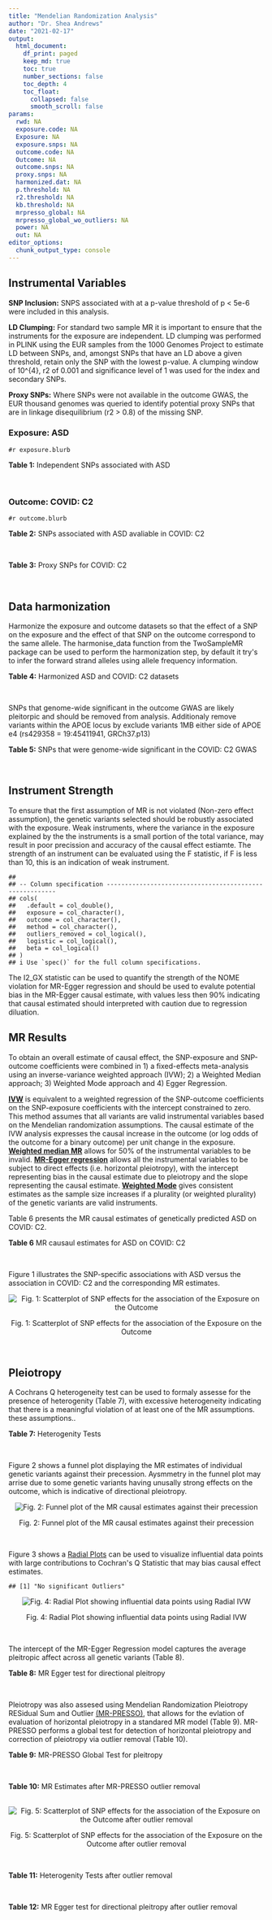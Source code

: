 ```yaml
---
title: "Mendelian Randomization Analysis"
author: "Dr. Shea Andrews"
date: "2021-02-17"
output:
  html_document:
    df_print: paged
    keep_md: true
    toc: true
    number_sections: false
    toc_depth: 4
    toc_float:
      collapsed: false
      smooth_scroll: false
params:
  rwd: NA
  exposure.code: NA
  Exposure: NA
  exposure.snps: NA
  outcome.code: NA
  Outcome: NA
  outcome.snps: NA
  proxy.snps: NA
  harmonized.dat: NA
  p.threshold: NA
  r2.threshold: NA
  kb.threshold: NA
  mrpresso_global: NA
  mrpresso_global_wo_outliers: NA
  power: NA
  out: NA
editor_options:
  chunk_output_type: console
---
```







## Instrumental Variables
**SNP Inclusion:** SNPS associated with at a p-value threshold of p < 5e-6 were included in this analysis.
<br>

**LD Clumping:** For standard two sample MR it is important to ensure that the instruments for the exposure are independent. LD clumping was performed in PLINK using the EUR samples from the 1000 Genomes Project to estimate LD between SNPs, and, amongst SNPs that have an LD above a given threshold, retain only the SNP with the lowest p-value. A clumping window of 10^{4}, r2 of 0.001 and significance level of 1 was used for the index and secondary SNPs.
<br>

**Proxy SNPs:** Where SNPs were not available in the outcome GWAS, the EUR thousand genomes was queried to identify potential proxy SNPs that are in linkage disequilibrium (r2 > 0.8) of the missing SNP.
<br>

### Exposure: ASD
`#r exposure.blurb`
<br>

**Table 1:** Independent SNPs associated with ASD
<div data-pagedtable="false">
  <script data-pagedtable-source type="application/json">
{"columns":[{"label":["SNP"],"name":[1],"type":["chr"],"align":["left"]},{"label":["CHROM"],"name":[2],"type":["dbl"],"align":["right"]},{"label":["POS"],"name":[3],"type":["dbl"],"align":["right"]},{"label":["REF"],"name":[4],"type":["chr"],"align":["left"]},{"label":["ALT"],"name":[5],"type":["chr"],"align":["left"]},{"label":["AF"],"name":[6],"type":["dbl"],"align":["right"]},{"label":["BETA"],"name":[7],"type":["dbl"],"align":["right"]},{"label":["SE"],"name":[8],"type":["dbl"],"align":["right"]},{"label":["Z"],"name":[9],"type":["dbl"],"align":["right"]},{"label":["P"],"name":[10],"type":["dbl"],"align":["right"]},{"label":["N"],"name":[11],"type":["dbl"],"align":["right"]},{"label":["TRAIT"],"name":[12],"type":["chr"],"align":["left"]}],"data":[{"1":"rs2391769","2":"1","3":"96978961","4":"A","5":"G","6":"0.6324010","7":"0.07690260","8":"0.0145","9":"5.303630","10":"1.135e-07","11":"46351","12":"ASD"},{"1":"rs6701243","2":"1","3":"99092784","4":"A","5":"C","6":"0.3929220","7":"-0.07350140","8":"0.0144","9":"-5.104260","10":"3.074e-07","11":"46351","12":"ASD"},{"1":"rs11185408","2":"1","3":"104792257","4":"G","5":"A","6":"0.4822860","7":"-0.06869649","8":"0.0138","9":"-4.978006","10":"6.983e-07","11":"46351","12":"ASD"},{"1":"rs78653484","2":"1","3":"147183927","4":"C","5":"T","6":"0.0359477","7":"-0.17629575","8":"0.0385","9":"-4.579110","10":"4.675e-06","11":"46351","12":"ASD"},{"1":"rs6692705","2":"1","3":"193502609","4":"A","5":"G","6":"0.6593230","7":"-0.06560050","8":"0.0141","9":"-4.652510","10":"3.263e-06","11":"46351","12":"ASD"},{"1":"rs1452075","2":"3","3":"62481063","4":"C","5":"T","6":"0.7060210","7":"0.08070403","8":"0.0155","9":"5.206711","10":"2.069e-07","11":"46351","12":"ASD"},{"1":"rs79940520","2":"3","3":"191838169","4":"A","5":"G","6":"0.1182020","7":"0.09539920","8":"0.0207","9":"4.608660","10":"4.260e-06","11":"46351","12":"ASD"},{"1":"rs4916723","2":"5","3":"87854395","4":"A","5":"C","6":"0.4413690","7":"0.06730500","8":"0.0141","9":"4.773410","10":"1.924e-06","11":"46351","12":"ASD"},{"1":"rs325485","2":"5","3":"103995368","4":"A","5":"G","6":"0.6283640","7":"-0.07280430","8":"0.0143","9":"-5.091210","10":"3.254e-07","11":"46351","12":"ASD"},{"1":"rs9366877","2":"6","3":"11730878","4":"A","5":"G","6":"0.4414970","7":"-0.06849940","8":"0.0139","9":"-4.928020","10":"9.053e-07","11":"46351","12":"ASD"},{"1":"rs16879023","2":"6","3":"16753147","4":"G","5":"A","6":"0.1060110","7":"-0.09579530","8":"0.0201","9":"-4.765935","10":"1.765e-06","11":"46351","12":"ASD"},{"1":"rs12203328","2":"6","3":"23767038","4":"G","5":"C","6":"0.2983990","7":"0.06970329","8":"0.0153","9":"4.555770","10":"4.915e-06","11":"46351","12":"ASD"},{"1":"rs740883","2":"6","3":"29575405","4":"A","5":"T","6":"0.0896552","7":"0.11369500","8":"0.0238","9":"4.777110","10":"1.694e-06","11":"46351","12":"ASD"},{"1":"rs2388334","2":"6","3":"98591622","4":"A","5":"G","6":"0.4640910","7":"0.06770080","8":"0.0138","9":"4.905860","10":"1.004e-06","11":"46351","12":"ASD"},{"1":"rs9389208","2":"6","3":"135035609","4":"C","5":"T","6":"0.3470760","7":"0.06720060","8":"0.0144","9":"4.666708","10":"3.121e-06","11":"46351","12":"ASD"},{"1":"rs7783557","2":"7","3":"71646872","4":"T","5":"C","6":"0.3318790","7":"-0.06700420","8":"0.0146","9":"-4.589330","10":"4.363e-06","11":"46351","12":"ASD"},{"1":"rs111931861","2":"7","3":"104744219","4":"A","5":"G","6":"0.0277457","7":"0.21690100","8":"0.0409","9":"5.303190","10":"1.118e-07","11":"46351","12":"ASD"},{"1":"rs10099100","2":"8","3":"10576775","4":"G","5":"C","6":"0.3289090","7":"0.08430438","8":"0.0147","9":"5.734992","10":"1.065e-08","11":"46351","12":"ASD"},{"1":"rs76397219","2":"8","3":"60390318","4":"A","5":"G","6":"0.0834846","7":"0.14029700","8":"0.0303","9":"4.630270","10":"3.566e-06","11":"46351","12":"ASD"},{"1":"rs10110094","2":"8","3":"131472047","4":"A","5":"G","6":"0.8446670","7":"-0.09069960","8":"0.0191","9":"-4.748670","10":"2.050e-06","11":"46351","12":"ASD"},{"1":"rs11787216","2":"8","3":"142615222","4":"C","5":"T","6":"0.3887470","7":"-0.06920004","8":"0.0147","9":"-4.707485","10":"2.587e-06","11":"46351","12":"ASD"},{"1":"rs28729902","2":"9","3":"76179384","4":"A","5":"G","6":"0.1738970","7":"0.08390350","8":"0.0178","9":"4.713680","10":"2.345e-06","11":"46351","12":"ASD"},{"1":"rs45595836","2":"10","3":"16691399","4":"C","5":"T","6":"0.0818809","7":"0.13899643","8":"0.0272","9":"5.110163","10":"3.131e-07","11":"46351","12":"ASD"},{"1":"rs141319505","2":"10","3":"65421442","4":"A","5":"G","6":"0.0159942","7":"-0.29069800","8":"0.0610","9":"-4.765530","10":"1.876e-06","11":"46351","12":"ASD"},{"1":"rs78827416","2":"10","3":"72749037","4":"G","5":"A","6":"0.0778302","7":"0.13050181","8":"0.0266","9":"4.906083","10":"9.000e-07","11":"46351","12":"ASD"},{"1":"rs4750990","2":"10","3":"130488026","4":"T","5":"C","6":"0.4079520","7":"0.06809680","8":"0.0141","9":"4.829560","10":"1.371e-06","11":"46351","12":"ASD"},{"1":"rs644552","2":"11","3":"102735140","4":"G","5":"A","6":"0.0546279","7":"0.15940258","8":"0.0346","9":"4.607011","10":"4.211e-06","11":"46351","12":"ASD"},{"1":"rs35404050","2":"12","3":"73196902","4":"C","5":"T","6":"0.1863670","7":"0.08430438","8":"0.0176","9":"4.790022","10":"1.606e-06","11":"46351","12":"ASD"},{"1":"rs77691144","2":"13","3":"66970212","4":"T","5":"C","6":"0.0242578","7":"0.20740600","8":"0.0435","9":"4.767940","10":"1.910e-06","11":"46351","12":"ASD"},{"1":"rs112635299","2":"14","3":"94838142","4":"G","5":"T","6":"0.0163517","7":"0.22099725","8":"0.0432","9":"5.115677","10":"3.044e-07","11":"46351","12":"ASD"},{"1":"rs78058104","2":"15","3":"93953737","4":"G","5":"A","6":"0.0265179","7":"0.18789765","8":"0.0397","9":"4.732938","10":"2.221e-06","11":"46351","12":"ASD"},{"1":"rs141455452","2":"17","3":"44019083","4":"T","5":"G","6":"0.0152743","7":"-0.07840440","8":"0.0159","9":"-4.931100","10":"8.939e-07","11":"46351","12":"ASD"},{"1":"rs292441","2":"18","3":"55872558","4":"G","5":"A","6":"0.6543930","7":"-0.07249543","8":"0.0149","9":"-4.865465","10":"1.124e-06","11":"46351","12":"ASD"},{"1":"rs138867053","2":"19","3":"37439641","4":"G","5":"A","6":"0.0321443","7":"0.28629862","8":"0.0540","9":"5.301826","10":"1.168e-07","11":"46351","12":"ASD"},{"1":"rs2224274","2":"20","3":"14760747","4":"C","5":"T","6":"0.5056320","7":"0.07099886","8":"0.0138","9":"5.144845","10":"2.858e-07","11":"46351","12":"ASD"},{"1":"rs910805","2":"20","3":"21248116","4":"G","5":"A","6":"0.7552770","7":"-0.09569625","8":"0.0160","9":"-5.981016","10":"2.041e-09","11":"46351","12":"ASD"},{"1":"rs144911765","2":"21","3":"37255329","4":"T","5":"C","6":"0.0472655","7":"0.19009600","8":"0.0403","9":"4.717010","10":"2.364e-06","11":"46351","12":"ASD"}],"options":{"columns":{"min":{},"max":[10]},"rows":{"min":[10],"max":[10]},"pages":{}}}
  </script>
</div>
<br>

### Outcome: COVID: C2
`#r outcome.blurb`
<br>

**Table 2:** SNPs associated with ASD avaliable in COVID: C2
<div data-pagedtable="false">
  <script data-pagedtable-source type="application/json">
{"columns":[{"label":["SNP"],"name":[1],"type":["chr"],"align":["left"]},{"label":["CHROM"],"name":[2],"type":["dbl"],"align":["right"]},{"label":["POS"],"name":[3],"type":["dbl"],"align":["right"]},{"label":["REF"],"name":[4],"type":["chr"],"align":["left"]},{"label":["ALT"],"name":[5],"type":["chr"],"align":["left"]},{"label":["AF"],"name":[6],"type":["dbl"],"align":["right"]},{"label":["BETA"],"name":[7],"type":["dbl"],"align":["right"]},{"label":["SE"],"name":[8],"type":["dbl"],"align":["right"]},{"label":["Z"],"name":[9],"type":["dbl"],"align":["right"]},{"label":["P"],"name":[10],"type":["dbl"],"align":["right"]},{"label":["N"],"name":[11],"type":["dbl"],"align":["right"]},{"label":["TRAIT"],"name":[12],"type":["chr"],"align":["left"]}],"data":[{"1":"rs2391769","2":"1","3":"96978961","4":"A","5":"G","6":"0.65630","7":"5.2082e-04","8":"0.0084527","9":"0.061615815","10":"0.95090","11":"1683769","12":"COVID_C2__EUR"},{"1":"rs6701243","2":"1","3":"99092784","4":"A","5":"C","6":"0.38060","7":"8.8010e-03","8":"0.0093013","9":"0.946211820","10":"0.34400","11":"884481","12":"COVID_C2__EUR"},{"1":"rs11185408","2":"1","3":"104792257","4":"G","5":"A","6":"0.49850","7":"3.7173e-03","8":"0.0084814","9":"0.438288490","10":"0.66120","11":"1398523","12":"COVID_C2__EUR"},{"1":"rs78653484","2":"1","3":"147183927","4":"C","5":"T","6":"0.04474","7":"-2.1772e-02","8":"0.0237410","9":"-0.917063308","10":"0.35910","11":"1635387","12":"COVID_C2__EUR"},{"1":"rs6692705","2":"1","3":"193502609","4":"A","5":"G","6":"0.60930","7":"8.4780e-03","8":"0.0105090","9":"0.806737083","10":"0.41980","11":"1544462","12":"COVID_C2__EUR"},{"1":"rs1452075","2":"3","3":"62481063","4":"C","5":"T","6":"0.72220","7":"6.7101e-03","8":"0.0089850","9":"0.746811352","10":"0.45520","11":"1683410","12":"COVID_C2__EUR"},{"1":"rs79940520","2":"3","3":"191838169","4":"A","5":"G","6":"0.13970","7":"-7.9102e-03","8":"0.0121990","9":"-0.648430199","10":"0.51670","11":"1539527","12":"COVID_C2__EUR"},{"1":"rs4916723","2":"5","3":"87854395","4":"A","5":"C","6":"0.43270","7":"3.4810e-03","8":"0.0089082","9":"0.390763566","10":"0.69600","11":"1318275","12":"COVID_C2__EUR"},{"1":"rs325485","2":"5","3":"103995368","4":"A","5":"G","6":"0.62240","7":"1.6831e-02","8":"0.0083910","9":"2.005839590","10":"0.04488","11":"1673354","12":"COVID_C2__EUR"},{"1":"rs9366877","2":"6","3":"11730878","4":"A","5":"G","6":"0.43120","7":"1.5574e-02","8":"0.0081085","9":"1.920700499","10":"0.05477","11":"1683410","12":"COVID_C2__EUR"},{"1":"rs16879023","2":"6","3":"16753147","4":"G","5":"A","6":"0.13830","7":"1.7911e-03","8":"0.0120340","9":"0.148836630","10":"0.88170","11":"1602598","12":"COVID_C2__EUR"},{"1":"rs12203328","2":"6","3":"23767038","4":"G","5":"C","6":"0.27840","7":"-6.1310e-03","8":"0.0092967","9":"-0.659481321","10":"0.50960","11":"1408579","12":"COVID_C2__EUR"},{"1":"rs740883","2":"6","3":"29575405","4":"A","5":"T","6":"0.09314","7":"-1.2839e-02","8":"0.0133430","9":"-0.962227385","10":"0.33590","11":"1683105","12":"COVID_C2__EUR"},{"1":"rs2388334","2":"6","3":"98591622","4":"A","5":"G","6":"0.47720","7":"1.4590e-02","8":"0.0082008","9":"1.779094722","10":"0.07523","11":"1674649","12":"COVID_C2__EUR"},{"1":"rs9389208","2":"6","3":"135035609","4":"C","5":"T","6":"0.36790","7":"-2.9597e-03","8":"0.0087631","9":"-0.337745775","10":"0.73560","11":"1664234","12":"COVID_C2__EUR"},{"1":"rs7783557","2":"7","3":"71646872","4":"T","5":"C","6":"0.35600","7":"5.8560e-03","8":"0.0087669","9":"0.667967012","10":"0.50420","11":"1664593","12":"COVID_C2__EUR"},{"1":"rs111931861","2":"7","3":"104744219","4":"A","5":"G","6":"0.03504","7":"6.7439e-03","8":"0.0273530","9":"0.246550653","10":"0.80530","11":"849454","12":"COVID_C2__EUR"},{"1":"rs10099100","2":"8","3":"10576775","4":"G","5":"C","6":"0.33490","7":"-6.1725e-05","8":"0.0085802","9":"-0.007193888","10":"0.99430","11":"1612654","12":"COVID_C2__EUR"},{"1":"rs76397219","2":"8","3":"60390318","4":"A","5":"G","6":"0.08124","7":"-1.5771e-02","8":"0.0164440","9":"-0.959073218","10":"0.33750","11":"1643904","12":"COVID_C2__EUR"},{"1":"rs10110094","2":"8","3":"131472047","4":"A","5":"G","6":"0.84050","7":"1.0342e-02","8":"0.0115790","9":"0.893168667","10":"0.37170","11":"1672444","12":"COVID_C2__EUR"},{"1":"rs11787216","2":"8","3":"142615222","4":"C","5":"T","6":"0.37230","7":"1.0254e-02","8":"0.0089397","9":"1.147018356","10":"0.25140","11":"1592568","12":"COVID_C2__EUR"},{"1":"rs28729902","2":"9","3":"76179384","4":"A","5":"G","6":"0.18900","7":"1.4968e-02","8":"0.0105840","9":"1.414210128","10":"0.15730","11":"1650722","12":"COVID_C2__EUR"},{"1":"rs45595836","2":"10","3":"16691399","4":"C","5":"T","6":"0.07448","7":"6.7549e-03","8":"0.0171310","9":"0.394308563","10":"0.69340","11":"1631618","12":"COVID_C2__EUR"},{"1":"rs141319505","2":"10","3":"65421442","4":"A","5":"G","6":"0.03678","7":"-4.7319e-03","8":"0.0327290","9":"-0.144578203","10":"0.88500","11":"882296","12":"COVID_C2__EUR"},{"1":"rs78827416","2":"10","3":"72749037","4":"G","5":"A","6":"0.09104","7":"-1.0083e-02","8":"0.0155340","9":"-0.649092314","10":"0.51630","11":"1602047","12":"COVID_C2__EUR"},{"1":"rs4750990","2":"10","3":"130488026","4":"T","5":"C","6":"0.39990","7":"7.0377e-04","8":"0.0093842","9":"0.074995205","10":"0.94020","11":"1560164","12":"COVID_C2__EUR"},{"1":"rs644552","2":"11","3":"102735140","4":"G","5":"A","6":"0.05834","7":"1.2687e-03","8":"0.0177470","9":"0.071488139","10":"0.94300","11":"1673713","12":"COVID_C2__EUR"},{"1":"rs35404050","2":"12","3":"73196902","4":"C","5":"T","6":"0.20860","7":"1.8017e-02","8":"0.0100000","9":"1.801700000","10":"0.07160","11":"1674649","12":"COVID_C2__EUR"},{"1":"rs77691144","2":"13","3":"66970212","4":"T","5":"C","6":"0.03185","7":"7.8585e-03","8":"0.0231280","9":"0.339782947","10":"0.73400","11":"1606371","12":"COVID_C2__EUR"},{"1":"rs112635299","2":"14","3":"94838142","4":"G","5":"T","6":"0.02276","7":"-4.2565e-02","8":"0.0314690","9":"-1.352600972","10":"0.17620","11":"1600530","12":"COVID_C2__EUR"},{"1":"rs78058104","2":"15","3":"93953737","4":"G","5":"A","6":"0.03408","7":"2.7866e-02","8":"0.0238340","9":"1.169170093","10":"0.24230","11":"1683410","12":"COVID_C2__EUR"},{"1":"rs292441","2":"18","3":"55872558","4":"G","5":"A","6":"0.67640","7":"-1.2470e-02","8":"0.0090862","9":"-1.372410909","10":"0.16990","11":"1557541","12":"COVID_C2__EUR"},{"1":"rs138867053","2":"19","3":"37439641","4":"G","5":"A","6":"0.03012","7":"1.4179e-02","8":"0.0301790","9":"0.469830014","10":"0.63850","11":"1432394","12":"COVID_C2__EUR"},{"1":"rs2224274","2":"20","3":"14760747","4":"C","5":"T","6":"0.50630","7":"3.1287e-03","8":"0.0082037","9":"0.381376696","10":"0.70290","11":"1673353","12":"COVID_C2__EUR"},{"1":"rs910805","2":"20","3":"21248116","4":"G","5":"A","6":"0.75180","7":"1.4653e-02","8":"0.0114360","9":"1.281304652","10":"0.20010","11":"1579305","12":"COVID_C2__EUR"},{"1":"rs144911765","2":"21","3":"37255329","4":"T","5":"C","6":"0.04547","7":"-3.2146e-02","8":"0.0226690","9":"-1.418059906","10":"0.15620","11":"1682746","12":"COVID_C2__EUR"},{"1":"rs141455452","2":"NA","3":"NA","4":"NA","5":"NA","6":"NA","7":"NA","8":"NA","9":"NA","10":"NA","11":"NA","12":"NA"}],"options":{"columns":{"min":{},"max":[10]},"rows":{"min":[10],"max":[10]},"pages":{}}}
  </script>
</div>
<br>

**Table 3:** Proxy SNPs for COVID: C2
<div data-pagedtable="false">
  <script data-pagedtable-source type="application/json">
{"columns":[{"label":["proxy.outcome"],"name":[1],"type":["lgl"],"align":["right"]},{"label":["target_snp"],"name":[2],"type":["chr"],"align":["left"]},{"label":["proxy_snp"],"name":[3],"type":["lgl"],"align":["right"]},{"label":["ld.r2"],"name":[4],"type":["lgl"],"align":["right"]},{"label":["Dprime"],"name":[5],"type":["lgl"],"align":["right"]},{"label":["ref.proxy"],"name":[6],"type":["lgl"],"align":["right"]},{"label":["alt.proxy"],"name":[7],"type":["lgl"],"align":["right"]},{"label":["CHROM"],"name":[8],"type":["lgl"],"align":["right"]},{"label":["POS"],"name":[9],"type":["lgl"],"align":["right"]},{"label":["ALT.proxy"],"name":[10],"type":["lgl"],"align":["right"]},{"label":["REF.proxy"],"name":[11],"type":["lgl"],"align":["right"]},{"label":["AF"],"name":[12],"type":["lgl"],"align":["right"]},{"label":["BETA"],"name":[13],"type":["lgl"],"align":["right"]},{"label":["SE"],"name":[14],"type":["lgl"],"align":["right"]},{"label":["P"],"name":[15],"type":["lgl"],"align":["right"]},{"label":["N"],"name":[16],"type":["lgl"],"align":["right"]},{"label":["ref"],"name":[17],"type":["lgl"],"align":["right"]},{"label":["alt"],"name":[18],"type":["lgl"],"align":["right"]},{"label":["ALT"],"name":[19],"type":["lgl"],"align":["right"]},{"label":["REF"],"name":[20],"type":["lgl"],"align":["right"]},{"label":["PHASE"],"name":[21],"type":["lgl"],"align":["right"]}],"data":[{"1":"NA","2":"rs141455452","3":"NA","4":"NA","5":"NA","6":"NA","7":"NA","8":"NA","9":"NA","10":"NA","11":"NA","12":"NA","13":"NA","14":"NA","15":"NA","16":"NA","17":"NA","18":"NA","19":"NA","20":"NA","21":"NA"}],"options":{"columns":{"min":{},"max":[10]},"rows":{"min":[10],"max":[10]},"pages":{}}}
  </script>
</div>
<br>

## Data harmonization
Harmonize the exposure and outcome datasets so that the effect of a SNP on the exposure and the effect of that SNP on the outcome correspond to the same allele. The harmonise_data function from the TwoSampleMR package can be used to perform the harmonization step, by default it try's to infer the forward strand alleles using allele frequency information.
<br>

**Table 4:** Harmonized ASD and COVID: C2 datasets
<div data-pagedtable="false">
  <script data-pagedtable-source type="application/json">
{"columns":[{"label":["SNP"],"name":[1],"type":["chr"],"align":["left"]},{"label":["effect_allele.exposure"],"name":[2],"type":["chr"],"align":["left"]},{"label":["other_allele.exposure"],"name":[3],"type":["chr"],"align":["left"]},{"label":["effect_allele.outcome"],"name":[4],"type":["chr"],"align":["left"]},{"label":["other_allele.outcome"],"name":[5],"type":["chr"],"align":["left"]},{"label":["beta.exposure"],"name":[6],"type":["dbl"],"align":["right"]},{"label":["beta.outcome"],"name":[7],"type":["dbl"],"align":["right"]},{"label":["eaf.exposure"],"name":[8],"type":["dbl"],"align":["right"]},{"label":["eaf.outcome"],"name":[9],"type":["dbl"],"align":["right"]},{"label":["remove"],"name":[10],"type":["lgl"],"align":["right"]},{"label":["palindromic"],"name":[11],"type":["lgl"],"align":["right"]},{"label":["ambiguous"],"name":[12],"type":["lgl"],"align":["right"]},{"label":["id.outcome"],"name":[13],"type":["chr"],"align":["left"]},{"label":["chr.outcome"],"name":[14],"type":["dbl"],"align":["right"]},{"label":["pos.outcome"],"name":[15],"type":["dbl"],"align":["right"]},{"label":["se.outcome"],"name":[16],"type":["dbl"],"align":["right"]},{"label":["z.outcome"],"name":[17],"type":["dbl"],"align":["right"]},{"label":["pval.outcome"],"name":[18],"type":["dbl"],"align":["right"]},{"label":["samplesize.outcome"],"name":[19],"type":["dbl"],"align":["right"]},{"label":["outcome"],"name":[20],"type":["chr"],"align":["left"]},{"label":["mr_keep.outcome"],"name":[21],"type":["lgl"],"align":["right"]},{"label":["pval_origin.outcome"],"name":[22],"type":["chr"],"align":["left"]},{"label":["chr.exposure"],"name":[23],"type":["dbl"],"align":["right"]},{"label":["pos.exposure"],"name":[24],"type":["dbl"],"align":["right"]},{"label":["se.exposure"],"name":[25],"type":["dbl"],"align":["right"]},{"label":["z.exposure"],"name":[26],"type":["dbl"],"align":["right"]},{"label":["pval.exposure"],"name":[27],"type":["dbl"],"align":["right"]},{"label":["samplesize.exposure"],"name":[28],"type":["dbl"],"align":["right"]},{"label":["exposure"],"name":[29],"type":["chr"],"align":["left"]},{"label":["mr_keep.exposure"],"name":[30],"type":["lgl"],"align":["right"]},{"label":["pval_origin.exposure"],"name":[31],"type":["chr"],"align":["left"]},{"label":["id.exposure"],"name":[32],"type":["chr"],"align":["left"]},{"label":["action"],"name":[33],"type":["dbl"],"align":["right"]},{"label":["mr_keep"],"name":[34],"type":["lgl"],"align":["right"]},{"label":["pt"],"name":[35],"type":["dbl"],"align":["right"]},{"label":["pleitropy_keep"],"name":[36],"type":["lgl"],"align":["right"]},{"label":["mrpresso_RSSobs"],"name":[37],"type":["lgl"],"align":["right"]},{"label":["mrpresso_pval"],"name":[38],"type":["lgl"],"align":["right"]},{"label":["mrpresso_keep"],"name":[39],"type":["lgl"],"align":["right"]}],"data":[{"1":"rs10099100","2":"C","3":"G","4":"C","5":"G","6":"0.08430438","7":"-6.1725e-05","8":"0.3289090","9":"0.33490","10":"FALSE","11":"TRUE","12":"FALSE","13":"GP4ipg","14":"8","15":"10576775","16":"0.0085802","17":"-0.007193888","18":"0.99430","19":"1612654","20":"covidhgi2020C2v5alleur","21":"TRUE","22":"reported","23":"8","24":"10576775","25":"0.0147","26":"5.734992","27":"1.065e-08","28":"46351","29":"Grove2019asd","30":"TRUE","31":"reported","32":"yYIFtM","33":"2","34":"TRUE","35":"5e-06","36":"TRUE","37":"NA","38":"NA","39":"TRUE"},{"1":"rs10110094","2":"G","3":"A","4":"G","5":"A","6":"-0.09069960","7":"1.0342e-02","8":"0.8446670","9":"0.84050","10":"FALSE","11":"FALSE","12":"FALSE","13":"GP4ipg","14":"8","15":"131472047","16":"0.0115790","17":"0.893168667","18":"0.37170","19":"1672444","20":"covidhgi2020C2v5alleur","21":"TRUE","22":"reported","23":"8","24":"131472047","25":"0.0191","26":"-4.748670","27":"2.050e-06","28":"46351","29":"Grove2019asd","30":"TRUE","31":"reported","32":"yYIFtM","33":"2","34":"TRUE","35":"5e-06","36":"TRUE","37":"NA","38":"NA","39":"TRUE"},{"1":"rs11185408","2":"A","3":"G","4":"A","5":"G","6":"-0.06869649","7":"3.7173e-03","8":"0.4822860","9":"0.49850","10":"FALSE","11":"FALSE","12":"FALSE","13":"GP4ipg","14":"1","15":"104792257","16":"0.0084814","17":"0.438288490","18":"0.66120","19":"1398523","20":"covidhgi2020C2v5alleur","21":"TRUE","22":"reported","23":"1","24":"104792257","25":"0.0138","26":"-4.978006","27":"6.983e-07","28":"46351","29":"Grove2019asd","30":"TRUE","31":"reported","32":"yYIFtM","33":"2","34":"TRUE","35":"5e-06","36":"TRUE","37":"NA","38":"NA","39":"TRUE"},{"1":"rs111931861","2":"G","3":"A","4":"G","5":"A","6":"0.21690100","7":"6.7439e-03","8":"0.0277457","9":"0.03504","10":"FALSE","11":"FALSE","12":"FALSE","13":"GP4ipg","14":"7","15":"104744219","16":"0.0273530","17":"0.246550653","18":"0.80530","19":"849454","20":"covidhgi2020C2v5alleur","21":"TRUE","22":"reported","23":"7","24":"104744219","25":"0.0409","26":"5.303190","27":"1.118e-07","28":"46351","29":"Grove2019asd","30":"TRUE","31":"reported","32":"yYIFtM","33":"2","34":"TRUE","35":"5e-06","36":"TRUE","37":"NA","38":"NA","39":"TRUE"},{"1":"rs112635299","2":"T","3":"G","4":"T","5":"G","6":"0.22099725","7":"-4.2565e-02","8":"0.0163517","9":"0.02276","10":"FALSE","11":"FALSE","12":"FALSE","13":"GP4ipg","14":"14","15":"94838142","16":"0.0314690","17":"-1.352600972","18":"0.17620","19":"1600530","20":"covidhgi2020C2v5alleur","21":"TRUE","22":"reported","23":"14","24":"94838142","25":"0.0432","26":"5.115677","27":"3.044e-07","28":"46351","29":"Grove2019asd","30":"TRUE","31":"reported","32":"yYIFtM","33":"2","34":"TRUE","35":"5e-06","36":"TRUE","37":"NA","38":"NA","39":"TRUE"},{"1":"rs11787216","2":"T","3":"C","4":"T","5":"C","6":"-0.06920004","7":"1.0254e-02","8":"0.3887470","9":"0.37230","10":"FALSE","11":"FALSE","12":"FALSE","13":"GP4ipg","14":"8","15":"142615222","16":"0.0089397","17":"1.147018356","18":"0.25140","19":"1592568","20":"covidhgi2020C2v5alleur","21":"TRUE","22":"reported","23":"8","24":"142615222","25":"0.0147","26":"-4.707485","27":"2.587e-06","28":"46351","29":"Grove2019asd","30":"TRUE","31":"reported","32":"yYIFtM","33":"2","34":"TRUE","35":"5e-06","36":"TRUE","37":"NA","38":"NA","39":"TRUE"},{"1":"rs12203328","2":"C","3":"G","4":"C","5":"G","6":"0.06970329","7":"-6.1310e-03","8":"0.2983990","9":"0.27840","10":"FALSE","11":"TRUE","12":"FALSE","13":"GP4ipg","14":"6","15":"23767038","16":"0.0092967","17":"-0.659481321","18":"0.50960","19":"1408579","20":"covidhgi2020C2v5alleur","21":"TRUE","22":"reported","23":"6","24":"23767038","25":"0.0153","26":"4.555770","27":"4.915e-06","28":"46351","29":"Grove2019asd","30":"TRUE","31":"reported","32":"yYIFtM","33":"2","34":"TRUE","35":"5e-06","36":"TRUE","37":"NA","38":"NA","39":"TRUE"},{"1":"rs138867053","2":"A","3":"G","4":"A","5":"G","6":"0.28629862","7":"1.4179e-02","8":"0.0321443","9":"0.03012","10":"FALSE","11":"FALSE","12":"FALSE","13":"GP4ipg","14":"19","15":"37439641","16":"0.0301790","17":"0.469830014","18":"0.63850","19":"1432394","20":"covidhgi2020C2v5alleur","21":"TRUE","22":"reported","23":"19","24":"37439641","25":"0.0540","26":"5.301826","27":"1.168e-07","28":"46351","29":"Grove2019asd","30":"TRUE","31":"reported","32":"yYIFtM","33":"2","34":"TRUE","35":"5e-06","36":"TRUE","37":"NA","38":"NA","39":"TRUE"},{"1":"rs141319505","2":"G","3":"A","4":"G","5":"A","6":"-0.29069800","7":"-4.7319e-03","8":"0.0159942","9":"0.03678","10":"FALSE","11":"FALSE","12":"FALSE","13":"GP4ipg","14":"10","15":"65421442","16":"0.0327290","17":"-0.144578203","18":"0.88500","19":"882296","20":"covidhgi2020C2v5alleur","21":"TRUE","22":"reported","23":"10","24":"65421442","25":"0.0610","26":"-4.765530","27":"1.876e-06","28":"46351","29":"Grove2019asd","30":"TRUE","31":"reported","32":"yYIFtM","33":"2","34":"TRUE","35":"5e-06","36":"TRUE","37":"NA","38":"NA","39":"TRUE"},{"1":"rs144911765","2":"C","3":"T","4":"C","5":"T","6":"0.19009600","7":"-3.2146e-02","8":"0.0472655","9":"0.04547","10":"FALSE","11":"FALSE","12":"FALSE","13":"GP4ipg","14":"21","15":"37255329","16":"0.0226690","17":"-1.418059906","18":"0.15620","19":"1682746","20":"covidhgi2020C2v5alleur","21":"TRUE","22":"reported","23":"21","24":"37255329","25":"0.0403","26":"4.717010","27":"2.364e-06","28":"46351","29":"Grove2019asd","30":"TRUE","31":"reported","32":"yYIFtM","33":"2","34":"TRUE","35":"5e-06","36":"TRUE","37":"NA","38":"NA","39":"TRUE"},{"1":"rs1452075","2":"T","3":"C","4":"T","5":"C","6":"0.08070403","7":"6.7101e-03","8":"0.7060210","9":"0.72220","10":"FALSE","11":"FALSE","12":"FALSE","13":"GP4ipg","14":"3","15":"62481063","16":"0.0089850","17":"0.746811352","18":"0.45520","19":"1683410","20":"covidhgi2020C2v5alleur","21":"TRUE","22":"reported","23":"3","24":"62481063","25":"0.0155","26":"5.206711","27":"2.069e-07","28":"46351","29":"Grove2019asd","30":"TRUE","31":"reported","32":"yYIFtM","33":"2","34":"TRUE","35":"5e-06","36":"TRUE","37":"NA","38":"NA","39":"TRUE"},{"1":"rs16879023","2":"A","3":"G","4":"A","5":"G","6":"-0.09579530","7":"1.7911e-03","8":"0.1060110","9":"0.13830","10":"FALSE","11":"FALSE","12":"FALSE","13":"GP4ipg","14":"6","15":"16753147","16":"0.0120340","17":"0.148836630","18":"0.88170","19":"1602598","20":"covidhgi2020C2v5alleur","21":"TRUE","22":"reported","23":"6","24":"16753147","25":"0.0201","26":"-4.765935","27":"1.765e-06","28":"46351","29":"Grove2019asd","30":"TRUE","31":"reported","32":"yYIFtM","33":"2","34":"TRUE","35":"5e-06","36":"TRUE","37":"NA","38":"NA","39":"TRUE"},{"1":"rs2224274","2":"T","3":"C","4":"T","5":"C","6":"0.07099886","7":"3.1287e-03","8":"0.5056320","9":"0.50630","10":"FALSE","11":"FALSE","12":"FALSE","13":"GP4ipg","14":"20","15":"14760747","16":"0.0082037","17":"0.381376696","18":"0.70290","19":"1673353","20":"covidhgi2020C2v5alleur","21":"TRUE","22":"reported","23":"20","24":"14760747","25":"0.0138","26":"5.144845","27":"2.858e-07","28":"46351","29":"Grove2019asd","30":"TRUE","31":"reported","32":"yYIFtM","33":"2","34":"TRUE","35":"5e-06","36":"TRUE","37":"NA","38":"NA","39":"TRUE"},{"1":"rs2388334","2":"G","3":"A","4":"G","5":"A","6":"0.06770080","7":"1.4590e-02","8":"0.4640910","9":"0.47720","10":"FALSE","11":"FALSE","12":"FALSE","13":"GP4ipg","14":"6","15":"98591622","16":"0.0082008","17":"1.779094722","18":"0.07523","19":"1674649","20":"covidhgi2020C2v5alleur","21":"TRUE","22":"reported","23":"6","24":"98591622","25":"0.0138","26":"4.905860","27":"1.004e-06","28":"46351","29":"Grove2019asd","30":"TRUE","31":"reported","32":"yYIFtM","33":"2","34":"TRUE","35":"5e-06","36":"TRUE","37":"NA","38":"NA","39":"TRUE"},{"1":"rs2391769","2":"G","3":"A","4":"G","5":"A","6":"0.07690260","7":"5.2082e-04","8":"0.6324010","9":"0.65630","10":"FALSE","11":"FALSE","12":"FALSE","13":"GP4ipg","14":"1","15":"96978961","16":"0.0084527","17":"0.061615815","18":"0.95090","19":"1683769","20":"covidhgi2020C2v5alleur","21":"TRUE","22":"reported","23":"1","24":"96978961","25":"0.0145","26":"5.303630","27":"1.135e-07","28":"46351","29":"Grove2019asd","30":"TRUE","31":"reported","32":"yYIFtM","33":"2","34":"TRUE","35":"5e-06","36":"TRUE","37":"NA","38":"NA","39":"TRUE"},{"1":"rs28729902","2":"G","3":"A","4":"G","5":"A","6":"0.08390350","7":"1.4968e-02","8":"0.1738970","9":"0.18900","10":"FALSE","11":"FALSE","12":"FALSE","13":"GP4ipg","14":"9","15":"76179384","16":"0.0105840","17":"1.414210128","18":"0.15730","19":"1650722","20":"covidhgi2020C2v5alleur","21":"TRUE","22":"reported","23":"9","24":"76179384","25":"0.0178","26":"4.713680","27":"2.345e-06","28":"46351","29":"Grove2019asd","30":"TRUE","31":"reported","32":"yYIFtM","33":"2","34":"TRUE","35":"5e-06","36":"TRUE","37":"NA","38":"NA","39":"TRUE"},{"1":"rs292441","2":"A","3":"G","4":"A","5":"G","6":"-0.07249543","7":"-1.2470e-02","8":"0.6543930","9":"0.67640","10":"FALSE","11":"FALSE","12":"FALSE","13":"GP4ipg","14":"18","15":"55872558","16":"0.0090862","17":"-1.372410909","18":"0.16990","19":"1557541","20":"covidhgi2020C2v5alleur","21":"TRUE","22":"reported","23":"18","24":"55872558","25":"0.0149","26":"-4.865465","27":"1.124e-06","28":"46351","29":"Grove2019asd","30":"TRUE","31":"reported","32":"yYIFtM","33":"2","34":"TRUE","35":"5e-06","36":"TRUE","37":"NA","38":"NA","39":"TRUE"},{"1":"rs325485","2":"G","3":"A","4":"G","5":"A","6":"-0.07280430","7":"1.6831e-02","8":"0.6283640","9":"0.62240","10":"FALSE","11":"FALSE","12":"FALSE","13":"GP4ipg","14":"5","15":"103995368","16":"0.0083910","17":"2.005839590","18":"0.04488","19":"1673354","20":"covidhgi2020C2v5alleur","21":"TRUE","22":"reported","23":"5","24":"103995368","25":"0.0143","26":"-5.091210","27":"3.254e-07","28":"46351","29":"Grove2019asd","30":"TRUE","31":"reported","32":"yYIFtM","33":"2","34":"TRUE","35":"5e-06","36":"TRUE","37":"NA","38":"NA","39":"TRUE"},{"1":"rs35404050","2":"T","3":"C","4":"T","5":"C","6":"0.08430438","7":"1.8017e-02","8":"0.1863670","9":"0.20860","10":"FALSE","11":"FALSE","12":"FALSE","13":"GP4ipg","14":"12","15":"73196902","16":"0.0100000","17":"1.801700000","18":"0.07160","19":"1674649","20":"covidhgi2020C2v5alleur","21":"TRUE","22":"reported","23":"12","24":"73196902","25":"0.0176","26":"4.790022","27":"1.606e-06","28":"46351","29":"Grove2019asd","30":"TRUE","31":"reported","32":"yYIFtM","33":"2","34":"TRUE","35":"5e-06","36":"TRUE","37":"NA","38":"NA","39":"TRUE"},{"1":"rs45595836","2":"T","3":"C","4":"T","5":"C","6":"0.13899643","7":"6.7549e-03","8":"0.0818809","9":"0.07448","10":"FALSE","11":"FALSE","12":"FALSE","13":"GP4ipg","14":"10","15":"16691399","16":"0.0171310","17":"0.394308563","18":"0.69340","19":"1631618","20":"covidhgi2020C2v5alleur","21":"TRUE","22":"reported","23":"10","24":"16691399","25":"0.0272","26":"5.110163","27":"3.131e-07","28":"46351","29":"Grove2019asd","30":"TRUE","31":"reported","32":"yYIFtM","33":"2","34":"TRUE","35":"5e-06","36":"TRUE","37":"NA","38":"NA","39":"TRUE"},{"1":"rs4750990","2":"C","3":"T","4":"C","5":"T","6":"0.06809680","7":"7.0377e-04","8":"0.4079520","9":"0.39990","10":"FALSE","11":"FALSE","12":"FALSE","13":"GP4ipg","14":"10","15":"130488026","16":"0.0093842","17":"0.074995205","18":"0.94020","19":"1560164","20":"covidhgi2020C2v5alleur","21":"TRUE","22":"reported","23":"10","24":"130488026","25":"0.0141","26":"4.829560","27":"1.371e-06","28":"46351","29":"Grove2019asd","30":"TRUE","31":"reported","32":"yYIFtM","33":"2","34":"TRUE","35":"5e-06","36":"TRUE","37":"NA","38":"NA","39":"TRUE"},{"1":"rs4916723","2":"C","3":"A","4":"C","5":"A","6":"0.06730500","7":"3.4810e-03","8":"0.4413690","9":"0.43270","10":"FALSE","11":"FALSE","12":"FALSE","13":"GP4ipg","14":"5","15":"87854395","16":"0.0089082","17":"0.390763566","18":"0.69600","19":"1318275","20":"covidhgi2020C2v5alleur","21":"TRUE","22":"reported","23":"5","24":"87854395","25":"0.0141","26":"4.773410","27":"1.924e-06","28":"46351","29":"Grove2019asd","30":"TRUE","31":"reported","32":"yYIFtM","33":"2","34":"TRUE","35":"5e-06","36":"TRUE","37":"NA","38":"NA","39":"TRUE"},{"1":"rs644552","2":"A","3":"G","4":"A","5":"G","6":"0.15940258","7":"1.2687e-03","8":"0.0546279","9":"0.05834","10":"FALSE","11":"FALSE","12":"FALSE","13":"GP4ipg","14":"11","15":"102735140","16":"0.0177470","17":"0.071488139","18":"0.94300","19":"1673713","20":"covidhgi2020C2v5alleur","21":"TRUE","22":"reported","23":"11","24":"102735140","25":"0.0346","26":"4.607011","27":"4.211e-06","28":"46351","29":"Grove2019asd","30":"TRUE","31":"reported","32":"yYIFtM","33":"2","34":"TRUE","35":"5e-06","36":"TRUE","37":"NA","38":"NA","39":"TRUE"},{"1":"rs6692705","2":"G","3":"A","4":"G","5":"A","6":"-0.06560050","7":"8.4780e-03","8":"0.6593230","9":"0.60930","10":"FALSE","11":"FALSE","12":"FALSE","13":"GP4ipg","14":"1","15":"193502609","16":"0.0105090","17":"0.806737083","18":"0.41980","19":"1544462","20":"covidhgi2020C2v5alleur","21":"TRUE","22":"reported","23":"1","24":"193502609","25":"0.0141","26":"-4.652510","27":"3.263e-06","28":"46351","29":"Grove2019asd","30":"TRUE","31":"reported","32":"yYIFtM","33":"2","34":"TRUE","35":"5e-06","36":"TRUE","37":"NA","38":"NA","39":"TRUE"},{"1":"rs6701243","2":"C","3":"A","4":"C","5":"A","6":"-0.07350140","7":"8.8010e-03","8":"0.3929220","9":"0.38060","10":"FALSE","11":"FALSE","12":"FALSE","13":"GP4ipg","14":"1","15":"99092784","16":"0.0093013","17":"0.946211820","18":"0.34400","19":"884481","20":"covidhgi2020C2v5alleur","21":"TRUE","22":"reported","23":"1","24":"99092784","25":"0.0144","26":"-5.104260","27":"3.074e-07","28":"46351","29":"Grove2019asd","30":"TRUE","31":"reported","32":"yYIFtM","33":"2","34":"TRUE","35":"5e-06","36":"TRUE","37":"NA","38":"NA","39":"TRUE"},{"1":"rs740883","2":"T","3":"A","4":"T","5":"A","6":"0.11369500","7":"-1.2839e-02","8":"0.0896552","9":"0.09314","10":"FALSE","11":"TRUE","12":"FALSE","13":"GP4ipg","14":"6","15":"29575405","16":"0.0133430","17":"-0.962227385","18":"0.33590","19":"1683105","20":"covidhgi2020C2v5alleur","21":"TRUE","22":"reported","23":"6","24":"29575405","25":"0.0238","26":"4.777110","27":"1.694e-06","28":"46351","29":"Grove2019asd","30":"TRUE","31":"reported","32":"yYIFtM","33":"2","34":"TRUE","35":"5e-06","36":"TRUE","37":"NA","38":"NA","39":"TRUE"},{"1":"rs76397219","2":"G","3":"A","4":"G","5":"A","6":"0.14029700","7":"-1.5771e-02","8":"0.0834846","9":"0.08124","10":"FALSE","11":"FALSE","12":"FALSE","13":"GP4ipg","14":"8","15":"60390318","16":"0.0164440","17":"-0.959073218","18":"0.33750","19":"1643904","20":"covidhgi2020C2v5alleur","21":"TRUE","22":"reported","23":"8","24":"60390318","25":"0.0303","26":"4.630270","27":"3.566e-06","28":"46351","29":"Grove2019asd","30":"TRUE","31":"reported","32":"yYIFtM","33":"2","34":"TRUE","35":"5e-06","36":"TRUE","37":"NA","38":"NA","39":"TRUE"},{"1":"rs77691144","2":"C","3":"T","4":"C","5":"T","6":"0.20740600","7":"7.8585e-03","8":"0.0242578","9":"0.03185","10":"FALSE","11":"FALSE","12":"FALSE","13":"GP4ipg","14":"13","15":"66970212","16":"0.0231280","17":"0.339782947","18":"0.73400","19":"1606371","20":"covidhgi2020C2v5alleur","21":"TRUE","22":"reported","23":"13","24":"66970212","25":"0.0435","26":"4.767940","27":"1.910e-06","28":"46351","29":"Grove2019asd","30":"TRUE","31":"reported","32":"yYIFtM","33":"2","34":"TRUE","35":"5e-06","36":"TRUE","37":"NA","38":"NA","39":"TRUE"},{"1":"rs7783557","2":"C","3":"T","4":"C","5":"T","6":"-0.06700420","7":"5.8560e-03","8":"0.3318790","9":"0.35600","10":"FALSE","11":"FALSE","12":"FALSE","13":"GP4ipg","14":"7","15":"71646872","16":"0.0087669","17":"0.667967012","18":"0.50420","19":"1664593","20":"covidhgi2020C2v5alleur","21":"TRUE","22":"reported","23":"7","24":"71646872","25":"0.0146","26":"-4.589330","27":"4.363e-06","28":"46351","29":"Grove2019asd","30":"TRUE","31":"reported","32":"yYIFtM","33":"2","34":"TRUE","35":"5e-06","36":"TRUE","37":"NA","38":"NA","39":"TRUE"},{"1":"rs78058104","2":"A","3":"G","4":"A","5":"G","6":"0.18789765","7":"2.7866e-02","8":"0.0265179","9":"0.03408","10":"FALSE","11":"FALSE","12":"FALSE","13":"GP4ipg","14":"15","15":"93953737","16":"0.0238340","17":"1.169170093","18":"0.24230","19":"1683410","20":"covidhgi2020C2v5alleur","21":"TRUE","22":"reported","23":"15","24":"93953737","25":"0.0397","26":"4.732938","27":"2.221e-06","28":"46351","29":"Grove2019asd","30":"TRUE","31":"reported","32":"yYIFtM","33":"2","34":"TRUE","35":"5e-06","36":"TRUE","37":"NA","38":"NA","39":"TRUE"},{"1":"rs78653484","2":"T","3":"C","4":"T","5":"C","6":"-0.17629575","7":"-2.1772e-02","8":"0.0359477","9":"0.04474","10":"FALSE","11":"FALSE","12":"FALSE","13":"GP4ipg","14":"1","15":"147183927","16":"0.0237410","17":"-0.917063308","18":"0.35910","19":"1635387","20":"covidhgi2020C2v5alleur","21":"TRUE","22":"reported","23":"1","24":"147183927","25":"0.0385","26":"-4.579110","27":"4.675e-06","28":"46351","29":"Grove2019asd","30":"TRUE","31":"reported","32":"yYIFtM","33":"2","34":"TRUE","35":"5e-06","36":"TRUE","37":"NA","38":"NA","39":"TRUE"},{"1":"rs78827416","2":"A","3":"G","4":"A","5":"G","6":"0.13050181","7":"-1.0083e-02","8":"0.0778302","9":"0.09104","10":"FALSE","11":"FALSE","12":"FALSE","13":"GP4ipg","14":"10","15":"72749037","16":"0.0155340","17":"-0.649092314","18":"0.51630","19":"1602047","20":"covidhgi2020C2v5alleur","21":"TRUE","22":"reported","23":"10","24":"72749037","25":"0.0266","26":"4.906083","27":"9.000e-07","28":"46351","29":"Grove2019asd","30":"TRUE","31":"reported","32":"yYIFtM","33":"2","34":"TRUE","35":"5e-06","36":"TRUE","37":"NA","38":"NA","39":"TRUE"},{"1":"rs79940520","2":"G","3":"A","4":"G","5":"A","6":"0.09539920","7":"-7.9102e-03","8":"0.1182020","9":"0.13970","10":"FALSE","11":"FALSE","12":"FALSE","13":"GP4ipg","14":"3","15":"191838169","16":"0.0121990","17":"-0.648430199","18":"0.51670","19":"1539527","20":"covidhgi2020C2v5alleur","21":"TRUE","22":"reported","23":"3","24":"191838169","25":"0.0207","26":"4.608660","27":"4.260e-06","28":"46351","29":"Grove2019asd","30":"TRUE","31":"reported","32":"yYIFtM","33":"2","34":"TRUE","35":"5e-06","36":"TRUE","37":"NA","38":"NA","39":"TRUE"},{"1":"rs910805","2":"A","3":"G","4":"A","5":"G","6":"-0.09569625","7":"1.4653e-02","8":"0.7552770","9":"0.75180","10":"FALSE","11":"FALSE","12":"FALSE","13":"GP4ipg","14":"20","15":"21248116","16":"0.0114360","17":"1.281304652","18":"0.20010","19":"1579305","20":"covidhgi2020C2v5alleur","21":"TRUE","22":"reported","23":"20","24":"21248116","25":"0.0160","26":"-5.981016","27":"2.041e-09","28":"46351","29":"Grove2019asd","30":"TRUE","31":"reported","32":"yYIFtM","33":"2","34":"TRUE","35":"5e-06","36":"TRUE","37":"NA","38":"NA","39":"TRUE"},{"1":"rs9366877","2":"G","3":"A","4":"G","5":"A","6":"-0.06849940","7":"1.5574e-02","8":"0.4414970","9":"0.43120","10":"FALSE","11":"FALSE","12":"FALSE","13":"GP4ipg","14":"6","15":"11730878","16":"0.0081085","17":"1.920700499","18":"0.05477","19":"1683410","20":"covidhgi2020C2v5alleur","21":"TRUE","22":"reported","23":"6","24":"11730878","25":"0.0139","26":"-4.928020","27":"9.053e-07","28":"46351","29":"Grove2019asd","30":"TRUE","31":"reported","32":"yYIFtM","33":"2","34":"TRUE","35":"5e-06","36":"TRUE","37":"NA","38":"NA","39":"TRUE"},{"1":"rs9389208","2":"T","3":"C","4":"T","5":"C","6":"0.06720060","7":"-2.9597e-03","8":"0.3470760","9":"0.36790","10":"FALSE","11":"FALSE","12":"FALSE","13":"GP4ipg","14":"6","15":"135035609","16":"0.0087631","17":"-0.337745775","18":"0.73560","19":"1664234","20":"covidhgi2020C2v5alleur","21":"TRUE","22":"reported","23":"6","24":"135035609","25":"0.0144","26":"4.666708","27":"3.121e-06","28":"46351","29":"Grove2019asd","30":"TRUE","31":"reported","32":"yYIFtM","33":"2","34":"TRUE","35":"5e-06","36":"TRUE","37":"NA","38":"NA","39":"TRUE"}],"options":{"columns":{"min":{},"max":[10]},"rows":{"min":[10],"max":[10]},"pages":{}}}
  </script>
</div>
<br>

SNPs that genome-wide significant in the outcome GWAS are likely pleitorpic and should be removed from analysis. Additionaly remove variants within the APOE locus by exclude variants 1MB either side of APOE e4 (rs429358 = 19:45411941, GRCh37.p13)
<br>


**Table 5:** SNPs that were genome-wide significant in the COVID: C2 GWAS
<div data-pagedtable="false">
  <script data-pagedtable-source type="application/json">
{"columns":[{"label":["SNP"],"name":[1],"type":["chr"],"align":["left"]},{"label":["chr.outcome"],"name":[2],"type":["dbl"],"align":["right"]},{"label":["pos.outcome"],"name":[3],"type":["dbl"],"align":["right"]},{"label":["pval.exposure"],"name":[4],"type":["dbl"],"align":["right"]},{"label":["pval.outcome"],"name":[5],"type":["dbl"],"align":["right"]}],"data":[],"options":{"columns":{"min":{},"max":[10]},"rows":{"min":[10],"max":[10]},"pages":{}}}
  </script>
</div>
<br>


## Instrument Strength
To ensure that the first assumption of MR is not violated (Non-zero effect assumption), the genetic variants selected should be robustly associated with the exposure. Weak instruments, where the variance in the exposure explained by the the instruments is a small portion of the total variance, may result in poor precission and accuracy of the causal effect estiamte. The strength of an instrument can be evaluated using the F statistic, if F is less than 10, this is an indication of weak instrument.


```
## 
## -- Column specification --------------------------------------------------------
## cols(
##   .default = col_double(),
##   exposure = col_character(),
##   outcome = col_character(),
##   method = col_character(),
##   outliers_removed = col_logical(),
##   logistic = col_logical(),
##   beta = col_logical()
## )
## i Use `spec()` for the full column specifications.
```

<div data-pagedtable="false">
  <script data-pagedtable-source type="application/json">
{"columns":[{"label":["outliers_removed"],"name":[1],"type":["lgl"],"align":["right"]},{"label":["pve.exposure"],"name":[2],"type":["dbl"],"align":["right"]},{"label":["F"],"name":[3],"type":["dbl"],"align":["right"]},{"label":["Alpha"],"name":[4],"type":["dbl"],"align":["right"]},{"label":["NCP"],"name":[5],"type":["dbl"],"align":["right"]},{"label":["Power"],"name":[6],"type":["dbl"],"align":["right"]}],"data":[{"1":"FALSE","2":"0.0188057","3":"24.65723","4":"0.05","5":"0.9568816","6":"0.1647597"}],"options":{"columns":{"min":{},"max":[10]},"rows":{"min":[10],"max":[10]},"pages":{}}}
  </script>
</div>

The I2_GX statistic can be used to quantify the strength of the NOME violation for MR-Egger regression and should be used to evalute potential bias in the MR-Egger causal estimate, with values less then 90% indicating that causal estimated should interpreted with caution due to regression diluation.

<div data-pagedtable="false">
  <script data-pagedtable-source type="application/json">
{"columns":[{"label":["outliers_removed"],"name":[1],"type":["lgl"],"align":["right"]},{"label":["Isq_gx"],"name":[2],"type":["dbl"],"align":["right"]}],"data":[{"1":"FALSE","2":"0"},{"1":"TRUE","2":"NA"}],"options":{"columns":{"min":{},"max":[10]},"rows":{"min":[10],"max":[10]},"pages":{}}}
  </script>
</div>


## MR Results
To obtain an overall estimate of causal effect, the SNP-exposure and SNP-outcome coefficients were combined in 1) a fixed-effects meta-analysis using an inverse-variance weighted approach (IVW); 2) a Weighted Median approach; 3) Weighted Mode approach and 4) Egger Regression.


[**IVW**](https://doi.org/10.1002/gepi.21758) is equivalent to a weighted regression of the SNP-outcome coefficients on the SNP-exposure coefficients with the intercept constrained to zero. This method assumes that all variants are valid instrumental variables based on the Mendelian randomization assumptions. The causal estimate of the IVW analysis expresses the causal increase in the outcome (or log odds of the outcome for a binary outcome) per unit change in the exposure. [**Weighted median MR**](https://doi.org/10.1002/gepi.21965) allows for 50% of the instrumental variables to be invalid. [**MR-Egger regression**](https://doi.org/10.1093/ije/dyw220) allows all the instrumental variables to be subject to direct effects (i.e. horizontal pleiotropy), with the intercept representing bias in the causal estimate due to pleiotropy and the slope representing the causal estimate. [**Weighted Mode**](https://doi.org/10.1093/ije/dyx102) gives consistent estimates as the sample size increases if a plurality (or weighted plurality) of the genetic variants are valid instruments.
<br>



Table 6 presents the MR causal estimates of genetically predicted ASD on COVID: C2.
<br>

**Table 6** MR causaul estimates for ASD on COVID: C2
<div data-pagedtable="false">
  <script data-pagedtable-source type="application/json">
{"columns":[{"label":["id.exposure"],"name":[1],"type":["chr"],"align":["left"]},{"label":["id.outcome"],"name":[2],"type":["chr"],"align":["left"]},{"label":["outcome"],"name":[3],"type":["chr"],"align":["left"]},{"label":["exposure"],"name":[4],"type":["chr"],"align":["left"]},{"label":["method"],"name":[5],"type":["chr"],"align":["left"]},{"label":["nsnp"],"name":[6],"type":["int"],"align":["right"]},{"label":["b"],"name":[7],"type":["dbl"],"align":["right"]},{"label":["se"],"name":[8],"type":["dbl"],"align":["right"]},{"label":["pval"],"name":[9],"type":["dbl"],"align":["right"]}],"data":[{"1":"yYIFtM","2":"GP4ipg","3":"covidhgi2020C2v5alleur","4":"Grove2019asd","5":"Inverse variance weighted (fixed effects)","6":"36","7":"-0.017223857","8":"0.02030740","9":"0.3963508"},{"1":"yYIFtM","2":"GP4ipg","3":"covidhgi2020C2v5alleur","4":"Grove2019asd","5":"Weighted median","6":"36","7":"0.002054296","8":"0.02783361","9":"0.9411645"},{"1":"yYIFtM","2":"GP4ipg","3":"covidhgi2020C2v5alleur","4":"Grove2019asd","5":"Weighted mode","6":"36","7":"0.012411122","8":"0.06155680","9":"0.8413806"},{"1":"yYIFtM","2":"GP4ipg","3":"covidhgi2020C2v5alleur","4":"Grove2019asd","5":"MR Egger","6":"36","7":"0.007495014","8":"0.05680204","9":"0.8958018"}],"options":{"columns":{"min":{},"max":[10]},"rows":{"min":[10],"max":[10]},"pages":{}}}
  </script>
</div>
<br>

Figure 1 illustrates the SNP-specific associations with ASD versus the association in COVID: C2 and the corresponding MR estimates.
<br>

<div class="figure" style="text-align: center">
<img src="/sc/arion/projects/LOAD/shea/Projects/MRcovid/results/MRcovideur/Grove2019asd/covidhgi2020C2v5alleur/Grove2019asd_5e-6_covidhgi2020C2v5alleur_MR_Analaysis_files/figure-html/scatter_plot-1.png" alt="Fig. 1: Scatterplot of SNP effects for the association of the Exposure on the Outcome"  />
<p class="caption">Fig. 1: Scatterplot of SNP effects for the association of the Exposure on the Outcome</p>
</div>
<br>


## Pleiotropy
A Cochrans Q heterogeneity test can be used to formaly assesse for the presence of heterogenity (Table 7), with excessive heterogeneity indicating that there is a meaningful violation of at least one of the MR assumptions.
these assumptions..
<br>

**Table 7:** Heterogenity Tests
<div data-pagedtable="false">
  <script data-pagedtable-source type="application/json">
{"columns":[{"label":["id.exposure"],"name":[1],"type":["chr"],"align":["left"]},{"label":["id.outcome"],"name":[2],"type":["chr"],"align":["left"]},{"label":["outcome"],"name":[3],"type":["chr"],"align":["left"]},{"label":["exposure"],"name":[4],"type":["chr"],"align":["left"]},{"label":["method"],"name":[5],"type":["chr"],"align":["left"]},{"label":["Q"],"name":[6],"type":["dbl"],"align":["right"]},{"label":["Q_df"],"name":[7],"type":["dbl"],"align":["right"]},{"label":["Q_pval"],"name":[8],"type":["dbl"],"align":["right"]}],"data":[{"1":"yYIFtM","2":"GP4ipg","3":"covidhgi2020C2v5alleur","4":"Grove2019asd","5":"MR Egger","6":"33.76118","7":"34","8":"0.4792747"},{"1":"yYIFtM","2":"GP4ipg","3":"covidhgi2020C2v5alleur","4":"Grove2019asd","5":"Inverse variance weighted","6":"33.97831","7":"35","8":"0.5172854"}],"options":{"columns":{"min":{},"max":[10]},"rows":{"min":[10],"max":[10]},"pages":{}}}
  </script>
</div>
<br>

Figure 2 shows a funnel plot displaying the MR estimates of individual genetic variants against their precession. Aysmmetry in the funnel plot may arrise due to some genetic variants having unusally strong effects on the outcome, which is indicative of directional pleiotropy.
<br>

<div class="figure" style="text-align: center">
<img src="/sc/arion/projects/LOAD/shea/Projects/MRcovid/results/MRcovideur/Grove2019asd/covidhgi2020C2v5alleur/Grove2019asd_5e-6_covidhgi2020C2v5alleur_MR_Analaysis_files/figure-html/funnel_plot-1.png" alt="Fig. 2: Funnel plot of the MR causal estimates against their precession"  />
<p class="caption">Fig. 2: Funnel plot of the MR causal estimates against their precession</p>
</div>
<br>

Figure 3 shows a [Radial Plots](https://github.com/WSpiller/RadialMR) can be used to visualize influential data points with large contributions to Cochran's Q Statistic that may bias causal effect estimates.




```
## [1] "No significant Outliers"
```

<div class="figure" style="text-align: center">
<img src="/sc/arion/projects/LOAD/shea/Projects/MRcovid/results/MRcovideur/Grove2019asd/covidhgi2020C2v5alleur/Grove2019asd_5e-6_covidhgi2020C2v5alleur_MR_Analaysis_files/figure-html/Radial_Plot-1.png" alt="Fig. 4: Radial Plot showing influential data points using Radial IVW"  />
<p class="caption">Fig. 4: Radial Plot showing influential data points using Radial IVW</p>
</div>
<br>

The intercept of the MR-Egger Regression model captures the average pleitropic affect across all genetic variants (Table 8).
<br>

**Table 8:** MR Egger test for directional pleitropy
<div data-pagedtable="false">
  <script data-pagedtable-source type="application/json">
{"columns":[{"label":["id.exposure"],"name":[1],"type":["chr"],"align":["left"]},{"label":["id.outcome"],"name":[2],"type":["chr"],"align":["left"]},{"label":["outcome"],"name":[3],"type":["chr"],"align":["left"]},{"label":["exposure"],"name":[4],"type":["chr"],"align":["left"]},{"label":["egger_intercept"],"name":[5],"type":["dbl"],"align":["right"]},{"label":["se"],"name":[6],"type":["dbl"],"align":["right"]},{"label":["pval"],"name":[7],"type":["dbl"],"align":["right"]}],"data":[{"1":"yYIFtM","2":"GP4ipg","3":"covidhgi2020C2v5alleur","4":"Grove2019asd","5":"-0.002382673","6":"0.005113334","7":"0.6442067"}],"options":{"columns":{"min":{},"max":[10]},"rows":{"min":[10],"max":[10]},"pages":{}}}
  </script>
</div>
<br>

Pleiotropy was also assesed using Mendelian Randomization Pleiotropy RESidual Sum and Outlier [(MR-PRESSO)](https://doi.org/10.1038/s41588-018-0099-7), that allows for the evlation of evaluation of horizontal pleiotropy in a standared MR model (Table 9). MR-PRESSO performs a global test for detection of horizontal pleiotropy and correction of pleiotropy via outlier removal (Table 10).
<br>

**Table 9:** MR-PRESSO Global Test for pleitropy
<div data-pagedtable="false">
  <script data-pagedtable-source type="application/json">
{"columns":[{"label":["id.exposure"],"name":[1],"type":["chr"],"align":["left"]},{"label":["id.outcome"],"name":[2],"type":["chr"],"align":["left"]},{"label":["outcome"],"name":[3],"type":["chr"],"align":["left"]},{"label":["exposure"],"name":[4],"type":["chr"],"align":["left"]},{"label":["pt"],"name":[5],"type":["dbl"],"align":["right"]},{"label":["outliers_removed"],"name":[6],"type":["lgl"],"align":["right"]},{"label":["n_outliers"],"name":[7],"type":["dbl"],"align":["right"]},{"label":["RSSobs"],"name":[8],"type":["dbl"],"align":["right"]},{"label":["pval"],"name":[9],"type":["dbl"],"align":["right"]}],"data":[{"1":"yYIFtM","2":"GP4ipg","3":"covidhgi2020C2v5alleur","4":"Grove2019asd","5":"5e-06","6":"FALSE","7":"0","8":"35.94186","9":"0.5202"}],"options":{"columns":{"min":{},"max":[10]},"rows":{"min":[10],"max":[10]},"pages":{}}}
  </script>
</div>
<br>


**Table 10:** MR Estimates after MR-PRESSO outlier removal
<div data-pagedtable="false">
  <script data-pagedtable-source type="application/json">
{"columns":[{"label":["id.exposure"],"name":[1],"type":["chr"],"align":["left"]},{"label":["id.outcome"],"name":[2],"type":["chr"],"align":["left"]},{"label":["outcome"],"name":[3],"type":["chr"],"align":["left"]},{"label":["exposure"],"name":[4],"type":["chr"],"align":["left"]},{"label":["method"],"name":[5],"type":["chr"],"align":["left"]},{"label":["nsnp"],"name":[6],"type":["lgl"],"align":["right"]},{"label":["b"],"name":[7],"type":["lgl"],"align":["right"]},{"label":["se"],"name":[8],"type":["lgl"],"align":["right"]},{"label":["pval"],"name":[9],"type":["lgl"],"align":["right"]}],"data":[{"1":"yYIFtM","2":"GP4ipg","3":"covidhgi2020C2v5alleur","4":"Grove2019asd","5":"mrpresso","6":"NA","7":"NA","8":"NA","9":"NA"}],"options":{"columns":{"min":{},"max":[10]},"rows":{"min":[10],"max":[10]},"pages":{}}}
  </script>
</div>
<br>

<div class="figure" style="text-align: center">
<img src="/sc/arion/projects/LOAD/shea/Projects/MRcovid/results/MRcovideur/Grove2019asd/covidhgi2020C2v5alleur/Grove2019asd_5e-6_covidhgi2020C2v5alleur_MR_Analaysis_files/figure-html/scatter_plot_outlier-1.png" alt="Fig. 5: Scatterplot of SNP effects for the association of the Exposure on the Outcome after outlier removal"  />
<p class="caption">Fig. 5: Scatterplot of SNP effects for the association of the Exposure on the Outcome after outlier removal</p>
</div>
<br>

**Table 11:** Heterogenity Tests after outlier removal
<div data-pagedtable="false">
  <script data-pagedtable-source type="application/json">
{"columns":[{"label":["id.exposure"],"name":[1],"type":["chr"],"align":["left"]},{"label":["id.outcome"],"name":[2],"type":["chr"],"align":["left"]},{"label":["outcome"],"name":[3],"type":["chr"],"align":["left"]},{"label":["exposure"],"name":[4],"type":["chr"],"align":["left"]},{"label":["method"],"name":[5],"type":["chr"],"align":["left"]},{"label":["Q"],"name":[6],"type":["lgl"],"align":["right"]},{"label":["Q_df"],"name":[7],"type":["lgl"],"align":["right"]},{"label":["Q_pval"],"name":[8],"type":["lgl"],"align":["right"]}],"data":[{"1":"yYIFtM","2":"GP4ipg","3":"covidhgi2020C2v5alleur","4":"Grove2019asd","5":"mrpresso","6":"NA","7":"NA","8":"NA"}],"options":{"columns":{"min":{},"max":[10]},"rows":{"min":[10],"max":[10]},"pages":{}}}
  </script>
</div>
<br>

**Table 12:** MR Egger test for directional pleitropy after outlier removal
<div data-pagedtable="false">
  <script data-pagedtable-source type="application/json">
{"columns":[{"label":["id.exposure"],"name":[1],"type":["chr"],"align":["left"]},{"label":["id.outcome"],"name":[2],"type":["chr"],"align":["left"]},{"label":["outcome"],"name":[3],"type":["chr"],"align":["left"]},{"label":["exposure"],"name":[4],"type":["chr"],"align":["left"]},{"label":["method"],"name":[5],"type":["chr"],"align":["left"]},{"label":["egger_intercept"],"name":[6],"type":["lgl"],"align":["right"]},{"label":["se"],"name":[7],"type":["lgl"],"align":["right"]},{"label":["pval"],"name":[8],"type":["lgl"],"align":["right"]}],"data":[{"1":"yYIFtM","2":"GP4ipg","3":"covidhgi2020C2v5alleur","4":"Grove2019asd","5":"mrpresso","6":"NA","7":"NA","8":"NA"}],"options":{"columns":{"min":{},"max":[10]},"rows":{"min":[10],"max":[10]},"pages":{}}}
  </script>
</div>
<br>
